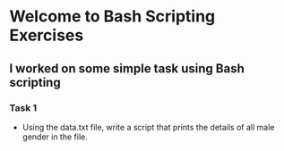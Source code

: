 # Welcome to Bash Scripting Exercises 

## I worked on some simple task using Bash scripting


### Task 1

* Using the data.txt file, write a script that prints the details of all male gender in the file.
